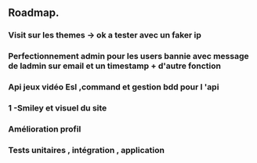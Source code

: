 



 ## Roadmap.




### Visit sur les themes -> ok a tester avec un faker ip
### Perfectionnement admin pour les users bannie avec message de ladmin sur email et un timestamp + d'autre fonction
### Api jeux vidéo Esl ,command et gestion bdd pour l 'api
###  1 -Smiley et visuel du site
###  Amélioration profil
### Tests unitaires , intégration , application





